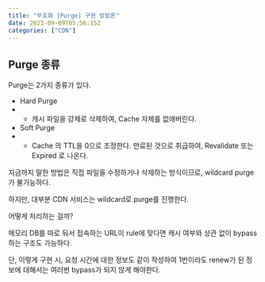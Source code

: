 ```yaml
---
title: "무효화 [Purge] 구현 방법론"
date: 2023-09-09T05:56:15Z
categories: ["CDN"]
---
```

## Purge 종류
Purge는 2가지 종류가 있다.
- Hard Purge
- - 캐시 파일을 강제로 삭제하여, Cache 자체를 없애버린다.
- Soft Purge
- - Cache 의 TTL을 0으로 조정한다. 만료된 것으로 취급하여, Revalidate 또는 Expired 로 나온다.

지금까지 말한 방법은 직접 파일을 수정하거나 삭제하는 방식이므로, wildcard purge가 불가능하다.

하지만, 대부분 CDN 서비스는 wildcard로 purge를 진행한다.

어떻게 처리하는 걸까?

메모리 DB를 따로 둬서 접속하는 URL이 rule에 맞다면 캐시 여부와 상관 없이 bypass 하는 구조도 가능하다.

단, 이렇게 구현 시, 요청 시간에 대한 정보도 같이 작성하여 1번이라도 renew가 된 정보에 대해서는 여러번 bypass가 되지 않게 해야한다.